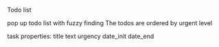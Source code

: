 Todo list

pop up todo list with fuzzy finding
The todos are ordered by urgent level

task properties:
title
text
urgency
date_init
date_end
